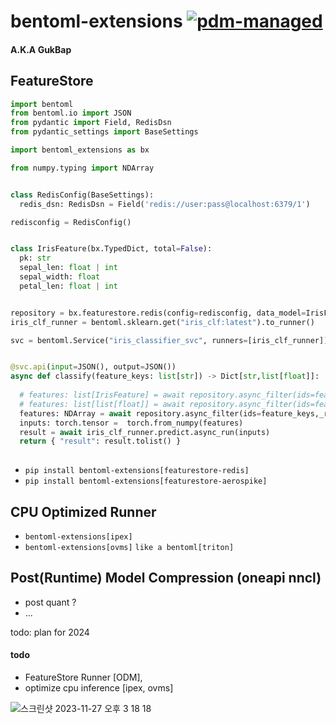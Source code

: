 # bentoml-extensions [![pdm-managed](https://img.shields.io/badge/pdm-managed-blueviolet)](https://pdm-project.org)
#### A.K.A GukBap



## FeatureStore 

~~~Python
import bentoml
from bentoml.io import JSON
from pydantic import Field, RedisDsn
from pydantic_settings import BaseSettings

import bentoml_extensions as bx

from numpy.typing import NDArray


class RedisConfig(BaseSettings):
  redis_dsn: RedisDsn = Field('redis://user:pass@localhost:6379/1')

redisconfig = RedisConfig() 


class IrisFeature(bx.TypedDict, total=False):
  pk: str
  sepal_len: float | int
  sepal_width: float
  petal_len: float | int


repository = bx.featurestore.redis(config=redisconfig, data_model=IrisFeature).to_runner(embedded=True)
iris_clf_runner = bentoml.sklearn.get("iris_clf:latest").to_runner()

svc = bentoml.Service("iris_classifier_svc", runners=[iris_clf_runner])


@svc.api(input=JSON(), output=JSON())
async def classify(feature_keys: list[str]) -> Dict[str,list[float]]:
  
  # features: list[IrisFeature] = await repository.async_filter(ids=feature_keys)
  # features: list[list[float]] = await repository.async_filter(ids=feature_keys,_nokey=True)
  features: NDArray = await repository.async_filter(ids=feature_keys,_return_np=True)
  inputs: torch.tensor =  torch.from_numpy(features)
  result = await iris_clf_runner.predict.async_run(inputs)
  return { "result": result.tolist() }
  

~~~

* `pip install bentoml-extensions[featurestore-redis]`
* `pip install bentoml-extensions[featurestore-aerospike]`


## CPU Optimized Runner
  * `bentoml-extensions[ipex]`
  * `bentoml-extensions[ovms]` `like a bentoml[triton]`



## Post(Runtime) Model Compression (oneapi nncl)
  * post quant ?
  * ...



todo: plan for 2024
#### todo 
* FeatureStore Runner [ODM], 
* optimize cpu inference [ipex, ovms]


![스크린샷 2023-11-27 오후 3 18 18](https://github.com/KimSoungRyoul/bentoml-extensions/assets/24240623/8b922a8f-99e6-4d69-a713-a03f3f7b0d27)
